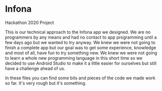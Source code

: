 # Infona
Hackathon 2020 Project

This is our technical approach to the Infona app we designed. We are no programmers by any means and had no contact to app programming until a few days ago but we wanted to try anyway. We knew we were not going to finish a complete app but our goal was to get some experience, knowledge and most of all, have fun to try something new.
We knew we were not going to learn a whole new programming language in this short time so we decided to use Android Studio to make it a little easier for ourselves but still have a challenge ahead of us.

In these files you can find some bits and pieces of the code we made work so far. It's very rough but it's something.
